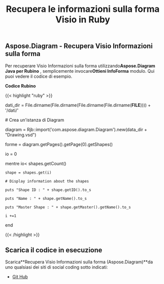 ﻿---
title: Recupera le informazioni sulla forma Visio in Ruby
type: docs
weight: 70
url: /it/java/retrieve-visio-shape-information-in-ruby/
---
## **Aspose.Diagram - Recupera Visio Informazioni sulla forma**
 Per recuperare Visio Informazioni sulla forma utilizzando**Aspose.Diagram Java per Rubino** , semplicemente invocare**Ottieni InfoForma** modulo. Qui puoi vedere il codice di esempio.

**Codice Rubino**

{{< highlight "ruby" >}}

 dati_dir = File.dirname(File.dirname(File.dirname(File.dirname(__FILE__)))) + '/dati/'

\# Crea un'istanza di Diagram

diagram = Rjb::import('com.aspose.diagram.Diagram').new(data_dir + "Drawing.vsd")

forme = diagram.getPages().getPage(0).getShapes()

io = 0

 mentre io< shapes.getCount()

    shape = shapes.get(i)

    # Display information about the shapes

    puts "Shape ID : " + shape.getID().to_s

    puts "Name : " + shape.getName().to_s

    puts "Master Shape : " + shape.getMaster().getName().to_s

    i +=1

end

{{< /highlight >}}
## **Scarica il codice in esecuzione**
 Scarica**Recupera Visio Informazioni sulla forma (Aspose.Diagram)**da uno qualsiasi dei siti di social coding sotto indicati:

- [Git Hub](https://github.com/asposediagram/Aspose.Diagram-for-Java/blob/master/Plugins/Aspose_Diagram_Java_for_Ruby/lib/asposediagramjava/Shapes/getshapeinfo.rb)
